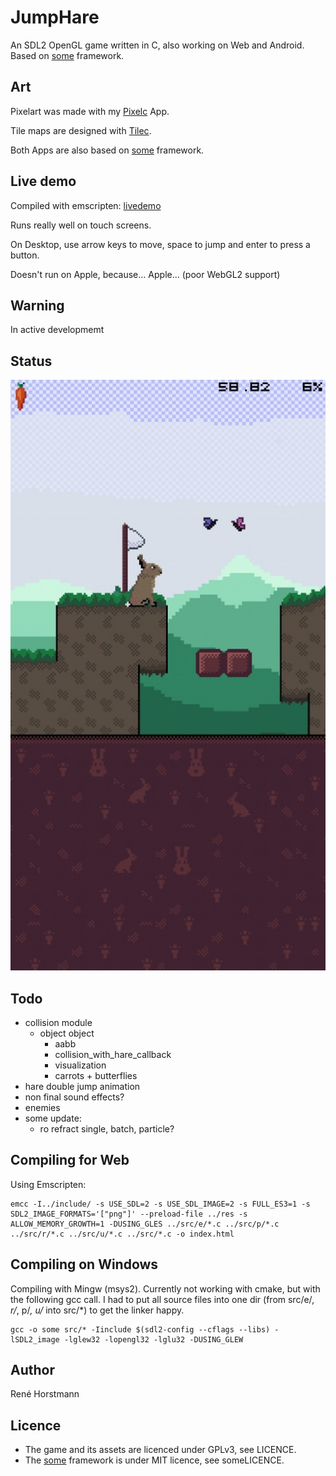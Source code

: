 # JumpHare
An SDL2 OpenGL game written in C, also working on Web and Android.
Based on [some](https://github.com/renehorstmann/some) framework.

## Art
Pixelart was made with my [Pixelc](https://github.com/renehorstmann/pixelc) App.

Tile maps are designed with [Tilec](https://github.com/renehorstmann/tilec).

Both Apps are also based on [some](https://github.com/renehorstmann/some) framework.

## Live demo
Compiled with emscripten: [livedemo](https://renehorstmann.github.io)

Runs really well on touch screens.

On Desktop, use arrow keys to move, space to jump and enter to press a button.

Doesn't run on Apple, because... Apple... (poor WebGL2 support)

## Warning
In active developmemt

## Status
![example](example.jpg)

## Todo
- collision module
  - object object
    - aabb
    - collision_with_hare_callback
    - visualization
    - carrots + butterflies
- hare double jump animation
- non final sound effects?
- enemies
- some update:
  - ro refract single, batch, particle?


## Compiling for Web
Using Emscripten:
```
emcc -I../include/ -s USE_SDL=2 -s USE_SDL_IMAGE=2 -s FULL_ES3=1 -s SDL2_IMAGE_FORMATS='["png"]' --preload-file ../res -s ALLOW_MEMORY_GROWTH=1 -DUSING_GLES ../src/e/*.c ../src/p/*.c ../src/r/*.c ../src/u/*.c ../src/*.c -o index.html
```

## Compiling on Windows
Compiling with Mingw (msys2).
Currently not working with cmake, but with the following gcc call.
I had to put all source files into one dir (from src/e/*, r/*, p/*, u/* into src/*) to get the linker happy.
```
gcc -o some src/* -Iinclude $(sdl2-config --cflags --libs) -lSDL2_image -lglew32 -lopengl32 -lglu32 -DUSING_GLEW
```

## Author
René Horstmann

## Licence
- The game and its assets are licenced under GPLv3, see LICENCE.
- The [some](https://github.com/renehorstmann/some) framework is under MIT licence, see someLICENCE.
